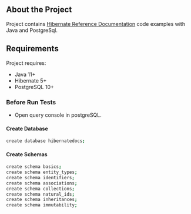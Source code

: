 [Hibernate Reference Documentation]: <https://docs.jboss.org/hibernate/orm/5.2/userguide/html_single/Hibernate_User_Guide.html>

## About the Project
Project contains [Hibernate Reference Documentation] code examples with Java and PostgreSql.


## Requirements

Project requires:
- Java 11+
- Hibernate 5+
- PostgreSQL 10+

### Before Run Tests
-  Open query console  in postgreSQL.

#### Create Database
```sh
create database hibernatedocs;
```

#### Create Schemas
```sh
create schema basics;
create schema entity_types;
create schema identifiers;
create schema associations;
create schema collections;
create schema natural_ids;
create schema inheritances;
create schema immutability;
```